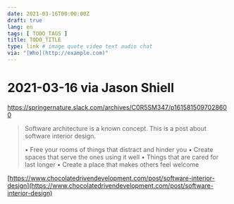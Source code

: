 ```yaml
---
date: 2021-03-16T00:00:00Z
draft: true
lang: en
tags: [ TODO_TAGS ]
title: TODO_TITLE
type: link # image quote video text audio chat
via: "[Who](http://example.com)"
---
```



# 2021-03-16 via Jason Shiell
https://springernature.slack.com/archives/C0R5SM347/p1615815097028600

> Software architecture is a known concept. This is a post about software interior design. 
>
> • Free your rooms of things that distract and hinder you
> • Create spaces that serve the ones using it well
> • Things that are cared for last longer
> • Create a place that makes others feel welcome

[https://www.chocolatedrivendevelopment.com/post/software-interior-design](https://www.chocolatedrivendevelopment.com/post/software-interior-design)

